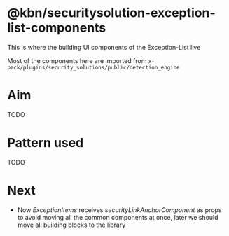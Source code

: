 # @kbn/securitysolution-exception-list-components

This is where the building UI components of the Exception-List live

Most of the components here are imported from `x-pack/plugins/security_solutions/public/detection_engine` 

# Aim 

TODO

# Pattern used

TODO

# Next

- Now *ExceptionItems* receives *securityLinkAnchorComponent* as props to avoid moving all the common components at once, later we should move all building blocks to the library
